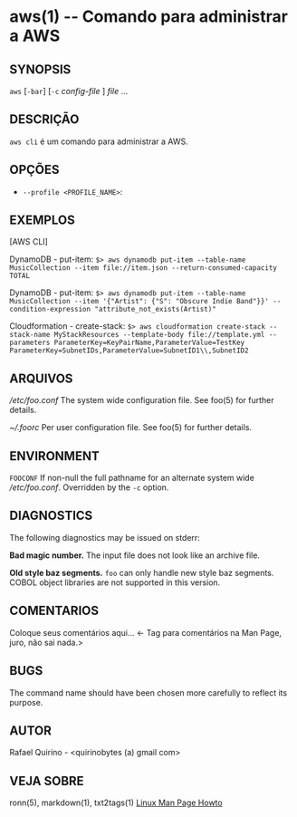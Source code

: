 aws(1) -- Comando para administrar a AWS
===============================================


SYNOPSIS
--------

`aws` [`-bar`] [`-c` *config-file* ] *file* ...

DESCRIÇÃO
---------

`aws cli` é um comando para administrar a AWS.

OPÇÕES
------

* `--profile <PROFILE_NAME>`:
  

EXEMPLOS
--------

[AWS CLI]

DynamoDB - put-item:
   `$> aws dynamodb put-item --table-name MusicCollection --item file://item.json --return-consumed-capacity TOTAL`

DynamoDB - put-item:
  `$> aws dynamodb put-item --table-name MusicCollection --item '{"Artist": {"S": "Obscure Indie Band"}}' --condition-expression "attribute_not_exists(Artist)" `


Cloudformation - create-stack:
  `$> aws cloudformation create-stack --stack-name MyStackResources --template-body file://template.yml --parameters ParameterKey=KeyPairName,ParameterValue=TestKey ParameterKey=SubnetIDs,ParameterValue=SubnetID1\\,SubnetID2`


ARQUIVOS
--------


*/etc/foo.conf*
  The system wide configuration file. See foo(5) for further details.

*~/.foorc*
  Per user configuration file. See foo(5) for further details.

ENVIRONMENT
-----------

`FOOCONF`
  If non-null the full pathname for an alternate system wide */etc/foo.conf*.
  Overridden by the `-c` option.

DIAGNOSTICS
-----------

The following diagnostics may be issued on stderr:

**Bad magic number.**
  The input file does not look like an archive file.

**Old style baz segments.**
  `foo` can only handle new style baz segments. COBOL object libraries are not
  supported in this version.

COMENTARIOS
-----------

Coloque seus comentários aqui...
<- Tag para comentários na Man Page, juro, não sai nada.>

BUGS
----

The command name should have been chosen more carefully to reflect its
purpose.

AUTOR
-----

Rafael Quirino - <quirinobytes (a) gmail com>

VEJA SOBRE
----------

ronn(5), markdown(1), txt2tags(1) [Linux Man Page Howto](
http://www.schweikhardt.net/man_page_howto.html)
